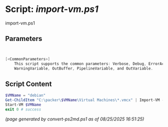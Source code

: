 Script: *import-vm.ps1*
========================

import-vm.ps1 


Parameters
----------
```powershell


[<CommonParameters>]
    This script supports the common parameters: Verbose, Debug, ErrorAction, ErrorVariable, WarningAction, 
    WarningVariable, OutBuffer, PipelineVariable, and OutVariable.
```

Script Content
--------------
```powershell
$VMName = "debian"
Get-ChildItem "C:\packer\$VMName\Virtual Machines\*.vmcx" | Import-VM -Copy -VhdDestinationPath "C:\VirtualMachines\$VMName\Virtual Hard Disks" -VirtualMachinePath "C:\VirtualMachines\$VMName" -GenerateNewId
Start-VM $VMName
exit 0 # success
```

*(page generated by convert-ps2md.ps1 as of 08/25/2025 16:51:25)*
